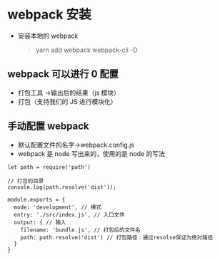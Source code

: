 # webpack 安装

- 安装本地的 webpack
  > yarn add webpack webpack-cli -D

## webpack 可以进行 0 配置

- 打包工具 ->输出后的结果（js 模块）
- 打包（支持我们的 JS 进行模块化）
  
## 手动配置 webpack

- 默认配置文件的名字->webpack.config.js
- webpack 是 node 写出来的，使用的是 node 的写法

```
let path = require('path')

// 打包的目录
console.log(path.resolve('dist'));

module.exports = {
  mode: 'development', // 模式
  entry: './src/index.js', // 入口文件
  output: { // 输入
    filename: 'bundle.js', // 打包后的文件名
    path: path.resolve('dist') // 打包路径：通过resolve保证为绝对路径
  }
}
```
